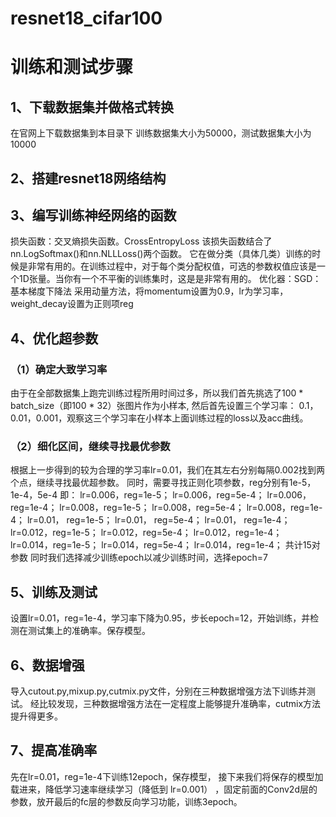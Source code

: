 # resnet18_cifar100
# 训练和测试步骤
## 1、下载数据集并做格式转换
在官网上下载数据集到本目录下 训练数据集大小为50000，测试数据集大小为10000
## 2、搭建resnet18网络结构
## 3、编写训练神经网络的函数
损失函数：交叉熵损失函数。CrossEntropyLoss 该损失函数结合了nn.LogSoftmax()和nn.NLLLoss()两个函数。
它在做分类（具体几类）训练的时候是非常有用的。在训练过程中，对于每个类分配权值，可选的参数权值应该是一个1D张量。当你有一个不平衡的训练集时，这是是非常有用的。
优化器：SGD： 基本梯度下降法
采用动量方法，将momentum设置为0.9，lr为学习率，weight_decay设置为正则项reg
## 4、优化超参数
### （1）确定大致学习率
由于在全部数据集上跑完训练过程所用时间过多，所以我们首先挑选了100 * batch_size（即100 * 32）张图片作为小样本,
然后首先设置三个学习率： 0.1，0.01，0.001，观察这三个学习率在小样本上面训练过程的loss以及acc曲线。
### （2）细化区间，继续寻找最优参数
根据上一步得到的较为合理的学习率lr=0.01，我们在其左右分别每隔0.002找到两个点，继续寻找最优超参数。
同时，需要寻找正则化项参数，reg分别有1e-5，1e-4，5e-4 即： 
lr=0.006，reg=1e-5； lr=0.006，reg=5e-4； lr=0.006，reg=1e-4； lr=0.008，reg=1e-5； lr=0.008，reg=5e-4； lr=0.008，reg=1e-4； lr=0.01， reg=1e-5； 
lr=0.01， reg=5e-4； lr=0.01， reg=1e-4； lr=0.012，reg=1e-5； lr=0.012，reg=5e-4； lr=0.012，reg=1e-4； lr=0.014，reg=1e-5； lr=0.014，reg=5e-4；
lr=0.014，reg=1e-4； 共计15对参数 同时我们选择减少训练epoch以减少训练时间，选择epoch=7
## 5、训练及测试
设置lr=0.01，reg=1e-4，学习率下降为0.95，步长epoch=12，开始训练，并检测在测试集上的准确率。保存模型。
## 6、数据增强
导入cutout.py,mixup.py,cutmix.py文件，分别在三种数据增强方法下训练并测试。
经比较发现，三种数据增强方法在一定程度上能够提升准确率，cutmix方法提升得更多。
## 7、提高准确率
先在lr=0.01，reg=1e-4下训练12epoch，保存模型，
接下来我们将保存的模型加载进来，降低学习速率继续学习（降低到 lr=0.001） ，固定前面的Conv2d层的参数，放开最后的fc层的参数反向学习功能，训练3epoch。
